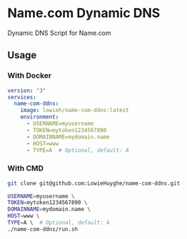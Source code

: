# Name.com Dynamic DNS

Dynamic DNS Script for Name.com


## Usage

### With Docker

```yaml
version: "3"
services:
  name-com-ddns:
    image: lowieh/name-com-ddns:latest
    environment:
      - USERNAME=myusername
      - TOKEN=mytoken1234567890
      - DOMAINNAME=mydomain.name
      - HOST=www
      - TYPE=A  # Optional, default: A
```

### With CMD

```bash
git clone git@github.com:LowieHuyghe/name-com-ddns.git

USERNAME=myusername \
TOKEN=mytoken1234567890 \
DOMAINNAME=mydomain.name \
HOST=www \
TYPE=A \  # Optional, default: A
./name-com-ddns/run.sh
```
